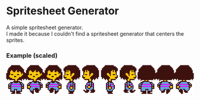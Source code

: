 # Spritesheet Generator
A simple spritesheet generator.  
I made it because I couldn't find a spritesheet generator that centers the sprites.

### Example (scaled)
![Example](example.png)
